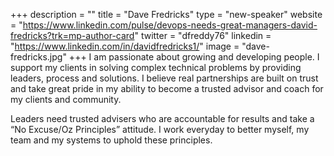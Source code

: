 +++
description = ""
title = "Dave Fredricks"
type = "new-speaker"
website = "https://www.linkedin.com/pulse/devops-needs-great-managers-david-fredricks?trk=mp-author-card"
twitter = "dfreddy76"
linkedin = "https://www.linkedin.com/in/davidfredricks1/"
image = "dave-fredricks.jpg"
+++
I am passionate about growing and developing people. I support my clients in solving complex technical problems by providing leaders, process and solutions. I believe real partnerships are built on trust and take great pride in my ability to become a trusted advisor and coach for my clients and community.

Leaders need trusted advisers who are accountable for results and take a “No Excuse/Oz Principles” attitude. I work everyday to better myself, my team and my systems to uphold these principles.